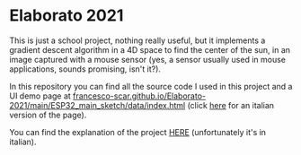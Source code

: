 # Elaborato 2021

This is just a school project, nothing really useful, but it implements a gradient descent algorithm in a 4D space to find the center of the sun, in an image captured with a mouse sensor (yes, a sensor usually used in mouse applications, sounds promising, isn't it?).

In this repository you can find all the source code I used in this project and a UI demo page at [francesco-scar.github.io/Elaborato-2021/main/ESP32_main_sketch/data/index.html](https://francesco-scar.github.io/Elaborato-2021/main/ESP32_main_sketch/data/index.html?lang=en&demo=1) (click [here](https://francesco-scar.github.io/Elaborato-2021/main/ESP32_main_sketch/data/index.html?lang=it&demo=1) for an italian version of the page).

You can find the explanation of the project [HERE](https://raw.githubusercontent.com/francesco-scar/Elaborato-2021/main/Elaborato-2021.pdf) (unfortunately it's in italian).
